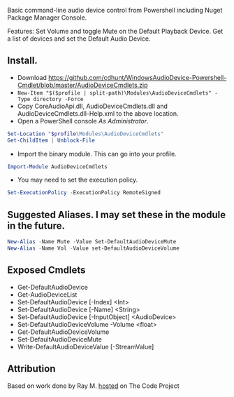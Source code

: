 Basic command-line audio device control from Powershell including Nuget Package Manager Console.

Features: Set Volume and toggle Mute on the Default Playback Device. Get a list of devices and set the Default Audio Device.

## Install.

* Download https://github.com/cdhunt/WindowsAudioDevice-Powershell-Cmdlet/blob/master/AudioDeviceCmdlets.zip
* `New-Item "$($profile | split-path)\Modules\AudioDeviceCmdlets" -Type directory -Force`
* Copy CoreAudioApi.dll, AudioDeviceCmdlets.dll and AudioDeviceCmdlets.dll-Help.xml to the above location.
* Open a PowerShell console *As Administrator*.

```powershell
Set-Location "$profile\Modules\AudioDeviceCmdlets"
Get-ChildItem | Unblock-File
```

* Import the binary module. This can go into your profile.
        
```powershell
Import-Module AudioDeviceCmdlets
```

* You may need to set the execution policy.

```powershell
Set-ExecutionPolicy -ExecutionPolicy RemoteSigned
```

## Suggested Aliases. I may set these in the module in the future.

```powershell
New-Alias -Name Mute -Value Set-DefaultAudioDeviceMute
New-Alias -Name Vol -Value set-DefaultAudioDeviceVolume
```

## Exposed Cmdlets
* Get-DefaultAudioDevice
* Get-AudioDeviceList
* Set-DefaultAudioDevice [-Index] &lt;Int&gt;
* Set-DefaultAudioDevice [-Name] &lt;String&gt;
* Set-DefaultAudioDevice [-InputObject] &lt;AudioDevice&gt;
* Set-DefaultAudioDeviceVolume -Volume &lt;float&gt;
* Get-DefaultAudioDeviceVolume
* Set-DefaultAudioDeviceMute
* Write-DefaultAudioDeviceValue [-StreamValue]

## Attribution
Based on work done by Ray M. <a href="http://www.codeproject.com/Articles/18520/Vista-Core-Audio-API-Master-Volume-Control">hosted</a> on The Code Project
